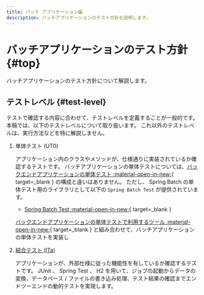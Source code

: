 ```yaml
---
title: バッチ アプリケーション編
description: バッチアプリケーションのテスト方針を説明します。
---
```


# バッチアプリケーションのテスト方針 {#top}

バッチアプリケーションのテスト方針について解説します。

## テストレベル {#test-level}

テストで確認する内容に合わせて、テストレベルを定義することが一般的です。
本稿では、以下のテストレベルについて取り扱います。
これ以外のテストレベルは、実行方法などを特に解説しません。

1. 単体テスト (UT0)

    アプリケーション内のクラスやメソッドが、仕様通りに実装されているか確認するテストです。
    バッチアプリケーションの単体テストについては、[バックエンドアプリケーションの単体テスト :material-open-in-new:](../../client-side-rendering/test/backend-application/unit-test.md){ target=_blank } の構成と違いはありません。
    ただし、 Spring Batch の単体テスト用のライブラリとして以下の `Spring Batch Test` が提供されています。

    - [Spring Batch Test :material-open-in-new:](org.springframework.batch:spring-batch-test){ target=_blank }
  
    [バックエンドアプリケーションの単体テストで利用するツール :material-open-in-new:](../../app-architecture/client-side-rendering/test/backend-application/unit-test/#ut0-dynamic-testing-tools){ target=_blank } と組み合わせて、バッチアプリケーションの単体テストを実装し

1. [結合テスト (ITa)](./integration-test.md)

    アプリケーションが、外部仕様に従った機能性を有しているか確認するテストです。
    JUnit 、 Spring Test 、 H2 を用いて、ジョブの起動からデータの変換、データベース / ファイルの書き込み処理、テスト結果の確認までエンドツーエンドの動的テストを実現します。
